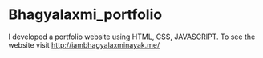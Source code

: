 # Bhagyalaxmi_portfolio
I developed a portfolio website using HTML, CSS, JAVASCRIPT. To see the website visit http://iambhagyalaxminayak.me/
